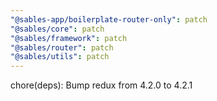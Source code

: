 ```yaml
---
"@sables-app/boilerplate-router-only": patch
"@sables/core": patch
"@sables/framework": patch
"@sables/router": patch
"@sables/utils": patch
---
```


chore(deps): Bump redux from 4.2.0 to 4.2.1
